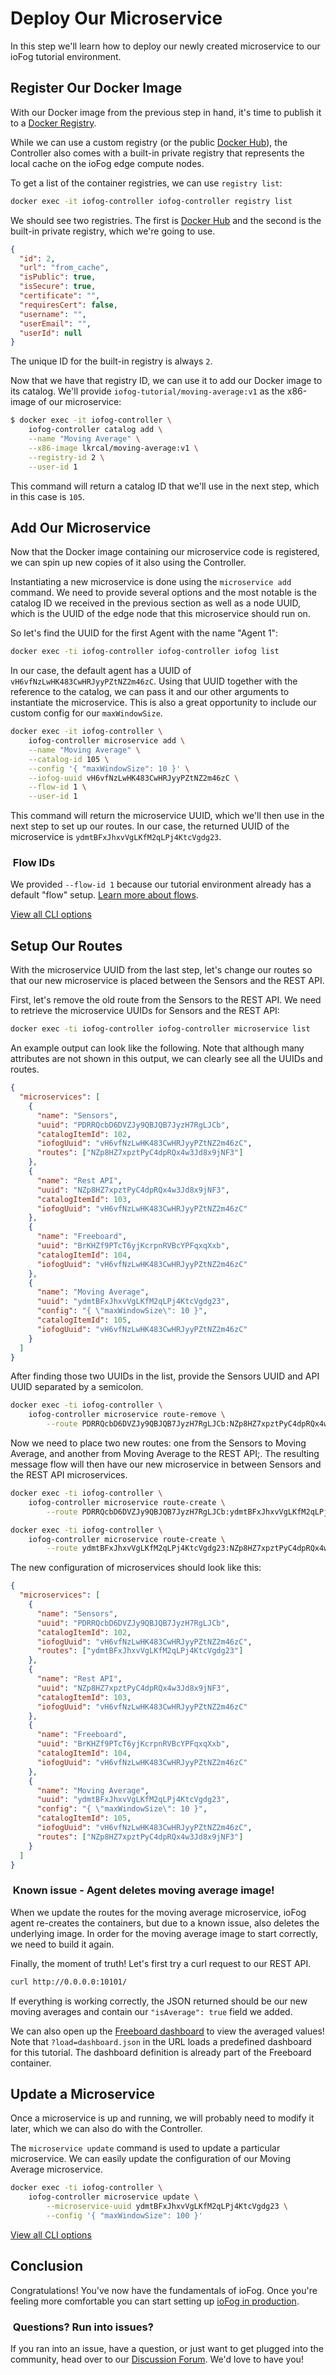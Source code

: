 # Deploy Our Microservice

In this step we'll learn how to deploy our newly created microservice to our ioFog tutorial environment.

## Register Our Docker Image

With our Docker image from the previous step in hand, it's time to publish it to a [Docker Registry](https://docs.docker.com/registry/).

While we can use a custom registry (or the public [Docker Hub](https://hub.docker.com/)), the Controller also comes with a built-in private registry that represents the local cache on the ioFog edge compute nodes.

To get a list of the container registries, we can use `registry list`:

```bash
docker exec -it iofog-controller iofog-controller registry list
```

We should see two registries. The first is [Docker Hub](https://hub.docker.com/) and the second is the built-in private registry, which we're going to use.

```json
{
  "id": 2,
  "url": "from_cache",
  "isPublic": true,
  "isSecure": true,
  "certificate": "",
  "requiresCert": false,
  "username": "",
  "userEmail": "",
  "userId": null
}
```

The unique ID for the built-in registry is always `2`.

Now that we have that registry ID, we can use it to add our Docker image to its catalog. We'll provide `iofog-tutorial/moving-average:v1` as the x86-image of our microservice:

```bash
$ docker exec -it iofog-controller \
    iofog-controller catalog add \
    --name "Moving Average" \
    --x86-image lkrcal/moving-average:v1 \
    --registry-id 2 \
    --user-id 1
```

This command will return a catalog ID that we'll use in the next step, which in this case is `105`.

## Add Our Microservice

Now that the Docker image containing our microservice code is registered, we can spin up new copies of it also using the Controller.

Instantiating a new microservice is done using the `microservice add` command. We need to provide several options and the most notable is the catalog ID we received in the previous section as well as a node UUID, which is the UUID of the edge node that this microservice should run on.

So let's find the UUID for the first Agent with the name "Agent 1":

```bash
docker exec -ti iofog-controller iofog-controller iofog list
```

In our case, the default agent has a UUID of `vH6vfNzLwHK483CwHRJyyPZtNZ2m46zC`. Using that UUID together with the reference to the catalog, we can pass it and our other arguments to instantiate the microservice. This is also a great opportunity to include our custom config for our `maxWindowSize`.

```bash
docker exec -it iofog-controller \
    iofog-controller microservice add \
    --name "Moving Average" \
    --catalog-id 105 \
    --config '{ "maxWindowSize": 10 }' \
    --iofog-uuid vH6vfNzLwHK483CwHRJyyPZtNZ2m46zC \
    --flow-id 1 \
    --user-id 1
```

This command will return the microservice UUID, which we'll then use in the next step to set up our routes. In our case, the returned UUID of the microservice is `ydmtBFxJhxvVgLKfM2qLPj4KtcVgdg23`.

<aside class="notifications note">
  <h3><img src="/images/icos/ico-note.svg" alt=""> Flow IDs</h3>
  <p>We provided <code class="language-text">--flow-id 1</code> because our tutorial environment already has a default "flow" setup. <a href="../controllers/cli-usage.html#flow">Learn more about flows</a>.</p>
</aside>

[View all CLI options](../controllers/cli-usage.html#microservice)

## Setup Our Routes

With the microservice UUID from the last step, let's change our routes so that our new microservice is placed between the Sensors and the REST API.

First, let's remove the old route from the Sensors to the REST API. We need to retrieve the microservice UUIDs for Sensors and the REST API:

```bash
docker exec -ti iofog-controller iofog-controller microservice list
```

An example output can look like the following. Note that although many attributes are not shown in this output, we can clearly see all the UUIDs and routes.

```json
{
  "microservices": [
    {
      "name": "Sensors",
      "uuid": "PDRRQcbD6DVZJy9QBJQB7JyzH7RgLJCb",
      "catalogItemId": 102,
      "iofogUuid": "vH6vfNzLwHK483CwHRJyyPZtNZ2m46zC",
      "routes": ["NZp8HZ7xpztPyC4dpRQx4w3Jd8x9jNF3"]
    },
    {
      "name": "Rest API",
      "uuid": "NZp8HZ7xpztPyC4dpRQx4w3Jd8x9jNF3",
      "catalogItemId": 103,
      "iofogUuid": "vH6vfNzLwHK483CwHRJyyPZtNZ2m46zC"
    },
    {
      "name": "Freeboard",
      "uuid": "BrKHZf9PTcT6yjKcrpnRVBcYPFqxqXxb",
      "catalogItemId": 104,
      "iofogUuid": "vH6vfNzLwHK483CwHRJyyPZtNZ2m46zC"
    },
    {
      "name": "Moving Average",
      "uuid": "ydmtBFxJhxvVgLKfM2qLPj4KtcVgdg23",
      "config": "{ \"maxWindowSize\": 10 }",
      "catalogItemId": 105,
      "iofogUuid": "vH6vfNzLwHK483CwHRJyyPZtNZ2m46zC"
    }
  ]
}
```

After finding those two UUIDs in the list, provide the Sensors UUID and API UUID separated by a semicolon.

```bash
docker exec -ti iofog-controller \
    iofog-controller microservice route-remove \
        --route PDRRQcbD6DVZJy9QBJQB7JyzH7RgLJCb:NZp8HZ7xpztPyC4dpRQx4w3Jd8x9jNF3
```

Now we need to place two new routes: one from the Sensors to Moving Average, and another from Moving Average to the REST API;\. The resulting message flow will then have our new microservice in between Sensors and the REST API microservices.

```bash
docker exec -ti iofog-controller \
    iofog-controller microservice route-create \
        --route PDRRQcbD6DVZJy9QBJQB7JyzH7RgLJCb:ydmtBFxJhxvVgLKfM2qLPj4KtcVgdg23

docker exec -ti iofog-controller \
    iofog-controller microservice route-create \
        --route ydmtBFxJhxvVgLKfM2qLPj4KtcVgdg23:NZp8HZ7xpztPyC4dpRQx4w3Jd8x9jNF3
```

The new configuration of microservices should look like this:

```json
{
  "microservices": [
    {
      "name": "Sensors",
      "uuid": "PDRRQcbD6DVZJy9QBJQB7JyzH7RgLJCb",
      "catalogItemId": 102,
      "iofogUuid": "vH6vfNzLwHK483CwHRJyyPZtNZ2m46zC",
      "routes": ["ydmtBFxJhxvVgLKfM2qLPj4KtcVgdg23"]
    },
    {
      "name": "Rest API",
      "uuid": "NZp8HZ7xpztPyC4dpRQx4w3Jd8x9jNF3",
      "catalogItemId": 103,
      "iofogUuid": "vH6vfNzLwHK483CwHRJyyPZtNZ2m46zC"
    },
    {
      "name": "Freeboard",
      "uuid": "BrKHZf9PTcT6yjKcrpnRVBcYPFqxqXxb",
      "catalogItemId": 104,
      "iofogUuid": "vH6vfNzLwHK483CwHRJyyPZtNZ2m46zC"
    },
    {
      "name": "Moving Average",
      "uuid": "ydmtBFxJhxvVgLKfM2qLPj4KtcVgdg23",
      "config": "{ \"maxWindowSize\": 10 }",
      "catalogItemId": 105,
      "iofogUuid": "vH6vfNzLwHK483CwHRJyyPZtNZ2m46zC",
      "routes": ["NZp8HZ7xpztPyC4dpRQx4w3Jd8x9jNF3"]
    }
  ]
}
```

<aside class="notifications danger">
  <h3><img src="/images/icos/ico-danger.svg" alt=""> Known issue - Agent deletes moving average image!</h3>
  <p>When we update the routes for the moving average microservice, ioFog agent re-creates the containers, but due to a known issue, also deletes the underlying image. In order for the moving average image to start correctly, we need to build it again.</p>
</aside>

Finally, the moment of truth! Let's first try a curl request to our REST API.

```bash
curl http://0.0.0.0:10101/
```

If everything is working correctly, the JSON returned should be our new moving averages and contain our `"isAverage": true` field we added.

We can also open up the [Freeboard dashboard](http://localhost:10102/?load=dashboard.json) to view the averaged values! Note that `?load=dashboard.json` in the URL loads a predefined dashboard for this tutorial. The dashboard definition is already part of the Freeboard container.

## Update a Microservice

Once a microservice is up and running, we will probably need to modify it later, which we can also do with the Controller.

The `microservice update` command is used to update a particular microservice. We can easily update the configuration of our Moving Average microservice.

```bash
docker exec -ti iofog-controller \
    iofog-controller microservice update \
        --microservice-uuid ydmtBFxJhxvVgLKfM2qLPj4KtcVgdg23 \
        --config '{ "maxWindowSize": 100 }'
```

[View all CLI options](../controllers/cli-usage.html#microservice)

## Conclusion

Congratulations! You've now have the fundamentals of ioFog. Once you're feeling more comfortable you can start setting up [ioFog in production](../getting-started/setup-your-controllers.html).

<aside class="notifications note">
  <h3><img src="/images/icos/ico-note.svg" alt=""> Questions? Run into issues?</h3>
  <p>If you ran into an issue, have a question, or just want to get plugged into the community, head over to our <a href="https://discuss.iofog.org/">Discussion Forum</a>. We'd love to have you!</p>
</aside>
